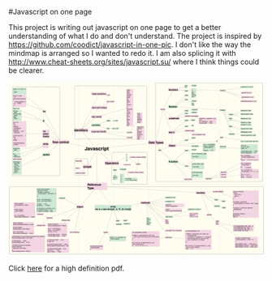 #Javascript on one page

This project is writing out javascript on one page to get a better understanding of what I do and don't understand.
The project is inspired by https://github.com/coodict/javascript-in-one-pic. I don't like the way the mindmap is arranged so I wanted to redo it. I am also splicing it with http://www.cheat-sheets.org/sites/javascript.su/ where I think things could be clearer.

<img src="jsonepager.png"/>

Click <a href="jsonepager.pdf">here</a> for a high definition pdf.
